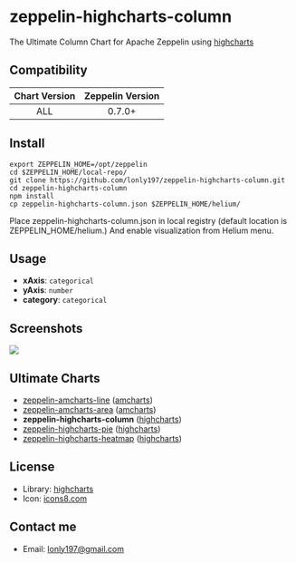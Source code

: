 # zeppelin-highcharts-column

The Ultimate Column Chart for Apache Zeppelin using [highcharts](https://www.highcharts.com/)


## Compatibility

| Chart Version | Zeppelin Version |
| :---: | :---: |
| ALL | 0.7.0+ |

## Install

```shell
export ZEPPELIN_HOME=/opt/zeppelin
cd $ZEPPELIN_HOME/local-repo/
git clone https://github.com/lonly197/zeppelin-highcharts-column.git
cd zeppelin-highcharts-column
npm install
cp zeppelin-highcharts-column.json $ZEPPELIN_HOME/helium/
```

Place zeppelin-highcharts-column.json in local registry (default location is ZEPPELIN_HOME/helium.)
And enable visualization from Helium menu.

## Usage

- **xAxis**: `categorical`
- **yAxis**: `number`
- **category**: `categorical`

## Screenshots 

![](https://raw.githubusercontent.com/lonly197/zeppelin-highcharts-column/master/screenshots/column-usage.gif)

## Ultimate Charts

- [zeppelin-amcharts-line](https://github.com/lonly197/zeppelin-amcharts-line) ([amcharts](https://www.amcharts.com/))
- [zeppelin-amcharts-area](https://github.com/lonly197/zeppelin-amcharts-area) ([amcharts](https://www.amcharts.com/))
- **zeppelin-highcharts-column** ([highcharts](http://www.highcharts.com/))
- [zeppelin-highcharts-pie](https://github.com/lonly197/zeppelin-highcharts-heatmap) ([highcharts](http://www.highcharts.com/))
- [zeppelin-highcharts-heatmap](https://github.com/lonly197/zeppelin-highcharts-heatmap) ([highcharts](http://www.highcharts.com/))

## License

- Library: [highcharts](http://www.highcharts.com/)
- Icon: [icons8.com](https://icons8.com/web-app/for/21126/bar-chart) 

## Contact me

* Email: lonly197@gmail.com
